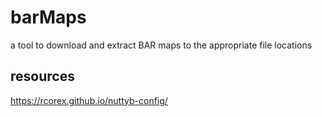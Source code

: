 # barMaps
 a tool to download and extract BAR maps to the appropriate file locations
 
 ## resources


https://rcorex.github.io/nuttyb-config/
